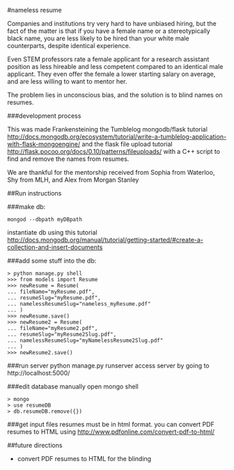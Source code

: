 #nameless resume

Companies and institutions try very hard to have unbiased hiring, but the fact of the matter is that if you have a female name or a stereotypically black name, you are less likely to be hired than your white male counterparts, despite identical experience.

Even STEM professors rate a female applicant for a research assistant position as less hireable and less competent compared to an identical male applicant. They even offer the female a lower starting salary on average, and are less willing to want to mentor her.

The problem lies in unconscious bias, and the solution is to blind names on resumes.

###development process

This was made Frankensteining the Tumblelog mongodb/flask tutorial
http://docs.mongodb.org/ecosystem/tutorial/write-a-tumblelog-application-with-flask-mongoengine/
and the flask file upload tutorial
http://flask.pocoo.org/docs/0.10/patterns/fileuploads/
with a C++ script to find and remove the names from resumes.

We are thankful for the mentorship received from Sophia from Waterloo, Shy from MLH, and Alex from Morgan Stanley

##Run instructions

###make db:
```
mongod --dbpath myDBpath
```
instantiate db using this tutorial http://docs.mongodb.org/manual/tutorial/getting-started/#create-a-collection-and-insert-documents

###add some stuff into the db:
```
> python manage.py shell
>>> from models import Resume
>>> newResume = Resume(
... fileName="myResume.pdf",
... resumeSlug="myResume.pdf",
... namelessResumeSlug="nameless_myResume.pdf"
... )
>>> newResume.save()
>>> newResume2 = Resume(
... fileName="myResume2.pdf",
... resumeSlug="myResume2Slug.pdf",
... namelessResumeSlug="myNamelessResume2Slug.pdf"
... )
>>> newResume2.save()
```

###run server
python manage.py runserver
access server by going to http://localhost:5000/

###edit database manually
open mongo shell
```
> mongo
> use resumeDB
> db.resumeDB.remove({})
```

###get input files
resumes must be in html format. you can convert PDF resumes to HTML using http://www.pdfonline.com/convert-pdf-to-html/

##future directions
* convert PDF resumes to HTML for the blinding
